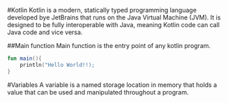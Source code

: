 #Kotlin
Kotlin is a modern, statically typed programming language developed bye JetBrains that runs on the Java Virtual Machine (JVM). It is designed to be fully interoperable with Java, meaning Kotlin code can call Java code and vice versa.

##Main function
Main function is the entry point of any kotlin program.
```kotlin
fun main(){
    println("Hello World!!);
}

```
#Variables
A variable is a named storage location in memory that holds a value that can be used and manipulated throughout a program.
